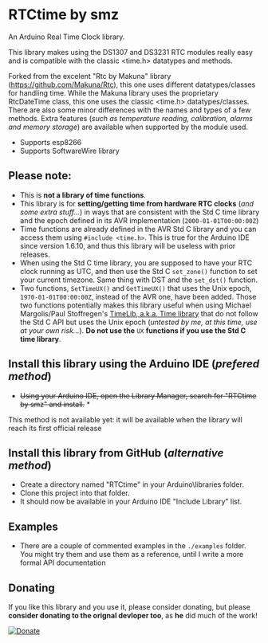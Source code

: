 # RTCtime by smz

An Arduino Real Time Clock library.  

This library makes using the DS1307 and DS3231 RTC modules really easy and is compatible with the classic &lt;time.h&gt; datatypes and methods.

Forked from the excelent "Rtc by Makuna" library (https://github.com/Makuna/Rtc), this one uses different datatypes/classes for handling time. While the Makuna library uses the proprietary RtcDateTime class, this one uses the classic &lt;time.h&gt; datatypes/classes. There are also some minor differences with the names and types of a few methods. Extra features (_such as temperature reading, calibration, alarms and memory storage_) are available when supported by the module used.

 - Supports esp8266
 - Supports SoftwareWire library

## Please note:
- This is **not a library of time functions**.
- This library is for **setting/getting time from hardware RTC clocks** (_and some extra stuff..._) in ways that are consistent with the Std C time library and the epoch defined in its AVR implementation (`2000-01-01T00:00:00Z`)
- Time functions are already defined in the AVR Std C library and you can access them using `#include <time.h>`. This is true for the Arduino IDE since version 1.6.10, and thus this library will be useless with prior releases.
- When using the Std C time library, you are supposed to have your RTC clock running as UTC, and then use the Std C `set_zone()` function to set your current timezone. Same thing with DST and the `set_dst()` function.
- Two functions, `SetTimeUX()` and `GetTimeUX()` that uses the Unix epoch, `1970-01-01T00:00:00Z`, instead of the AVR one, have been added. Those two functions potentially makes this library useful when using Michael Margolis/Paul Stoffregen's [TimeLib, a.k.a. Time library](https://github.com/PaulStoffregen/Time) that do not follow the Std C API but uses the Unix epoch (_untested by me, at this time, use at your own risk..._). **Do not use the** `UX` **functions if you use the Std C time library**.

## Install this library using the Arduino IDE (_prefered method_)
 - ~~Using your Arduino IDE, open the Library Manager, search for "RTCtime by smz" and install.~~ *

This method is not available yet: it will be available when the library will reach its first official release

## Install this library from GitHub (_alternative method_)
 - Create a directory named "RTCtime" in your Arduino\libraries folder.
 - Clone this project into that folder.  
 - It should now be available in your Arduino IDE "Include Library" list.

## Examples

 - There are a couple of commented examples in the `./examples` folder. You might try them and use them as a reference, until I write a more formal API documentation

## Donating
If you like this library and you use it, please consider donating, but please __consider donating to the orignal devloper too__, as **he** did much of the work! 

[![Donate](http://img.shields.io/paypal/donate.png?color=yellow)](https://www.paypal.me/SergioManzi)
